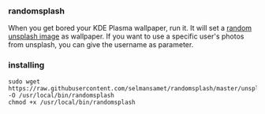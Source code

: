 ### randomsplash

When you get bored your KDE Plasma wallpaper, run it. It will set a [random unsplash image](https://source.unsplash.com/) as wallpaper. If you want to use a specific user's photos from unsplash, you can give the username as parameter.

### installing

```
sudo wget https://raw.githubusercontent.com/selmansamet/randomsplash/master/unsplash -O /usr/local/bin/randomsplash
chmod +x /usr/local/bin/randomsplash
```
